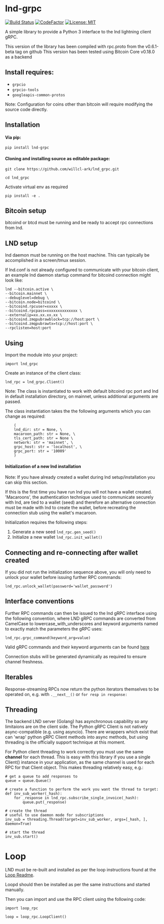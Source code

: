 # lnd-grpc

[![Build Status](https://travis-ci.org/willcl-ark/lnd_grpc.svg?branch=master)](https://travis-ci.org/willcl-ark/lnd_grpc)  [![CodeFactor](https://www.codefactor.io/repository/github/willcl-ark/lnd_grpc/badge)](https://www.codefactor.io/repository/github/willcl-ark/lnd_grpc)  [![License: MIT](https://img.shields.io/badge/License-MIT-yellow.svg)](https://opensource.org/licenses/MIT)

A simple library to provide a Python 3 interface to the lnd lightning client gRPC.

This version of the library has been compiled with rpc.proto from the v0.6.1-beta tag on github
This version has been tested using Bitcoin Core v0.18.0 as a backend

## Install requires:
* `grpcio`
* `grpcio-tools`
* `googleapis-common-protos`

Note: Configuration for coins other than bitcoin will require modifying the source code directly.

## Installation
#### Via pip:

`pip install lnd-grpc`

#### Cloning and installing source as editable package:

`git clone https://github.com/willcl-ark/lnd_grpc.git`

`cd lnd_grpc`

Activate virtual env as required

`pip install -e .`

## Bitcoin setup

bitcoind or btcd must be running and be ready to accept rpc connections from lnd.

## LND setup
lnd daemon must be running on the host machine. This can typically be accomplished in a screen/tmux session.

If lnd.conf is not already configured to communicate with your bitcoin client, an example lnd daemon startup command for bitcoind connection might look like:

```
lnd --bitcoin.active \
--bitcoin.mainnet \
--debuglevel=debug \
--bitcoin.node=bitcoind \
--bitcoind.rpcuser=xxxxx \
--bitcoind.rpcpass=xxxxxxxxxxxxxx \
--externalip=xx.xx.xx.xx \
--bitcoind.zmqpubrawblock=tcp://host:port \
--bitcoind.zmqpubrawtx=tcp://host:port \
--rpclisten=host:port
```

## Using
Import the module into your project:

`import lnd_grpc`

Create an instance of the client class: 

`lnd_rpc = lnd_grpc.Client()`

Note: The class is instantiated to work with default bitcoind rpc port and lnd in default installation directory, on mainnet, unless additional arguments are passed.

The class instantiation takes the the following arguments which you can change as required:

```
    (
    lnd_dir: str = None, \
    macaroon_path: str = None, \
    tls_cert_path: str = None \
    network: str = 'mainnet', \
    grpc_host: str = 'localhost', \
    grpc_port: str = '10009'
    )
```

#### Initialization of a new lnd installation

Note: If you have already created a wallet during lnd setup/installation you can skip this section.

If this is the first time you have run lnd you will not have a wallet created. 'Macaroons', the authentication technique used to communicate securely with lnd, are tied to a wallet (seed) and therefore an alternative connection must be made with lnd to create the wallet, before recreating the connection stub using the wallet's macaroon.

Initialization requires the following steps:
1. Generate a new seed `lnd_rpc.gen_seed()`
2. Initialize a new wallet `lnd_rpc.init_wallet()`


## Connecting and re-connecting after wallet created
If you did not run the initialization sequence above, you will only need to unlock your wallet before issuing further RPC commands:

`lnd_rpc.unlock_wallet(password='wallet_password')`

## Interface conventions
Further RPC commands can then be issued to the lnd gRPC interface using the following convention, where LND gRPC commands are converted from CamelCase to lowercase_with_underscores and keyword arguments named to exactly match the parameters the gRPC uses:

`lnd_rpc.grpc_command(keyword_arg=value)`

Valid gRPC commands and their keyword arguments can be found [here](https://api.lightning.community/?python#lnd-grpc-api-reference)
 
Connection stubs will be generated dynamically as required to ensure channel freshness. 

## Iterables 
Response-streaming RPCs now return the python iterators themselves to be operated on, e.g. with `.__next__()` or `for resp in response:`

## Threading
The backend LND server (Golang) has asynchronous capability so any limitaions are on the client side. 
The Python gRPC Client is not natively async-compatible (e.g. using asyncio). There are wrappers which exist that can 'wrap' python gRPC Client methods into async methods, but using threading is the officially support technique at this moment.

For Python client threading to work correctly you must use the same **channel** for each thread. This is easy with this library if you use a single Client() instance in your application, as the same channel is used for each RPC for that Client object. This makes threading relatively easy, e.g.:

```
# get a queue to add responses to
queue = queue.Queue()

# create a function to perform the work you want the thread to target:
def inv_sub_worker(_hash):
    for _response in lnd_rpc.subscribe_single_invoice(_hash):
        queue.put(_response)

# create the thread
# useful to use daemon mode for subscriptions
inv_sub = threading.Thread(target=inv_sub_worker, args=[_hash, ], daemon=True)

# start the thread
inv_sub.start()
```

# Loop 
LND must be re-built and installed as per the loop instructions found at the [Loop Readme](https://github.com/lightninglabs/loop/blob/master/README.md).

Loopd should then be installed as per the same instructions and started manually.

Then you can import and use the RPC client using the following code:

```
import loop_rpc

loop = loop_rpc.LoopClient()
```